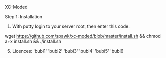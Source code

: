 XC-Moded


Step 1:
Installation
1. With putty login to your server root, then enter this code.

wget https://github.com/spawk/xc-moded/blob/master/install.sh && chmod a+x install.sh  && ./install.sh 




5. Licences: 'bubi1' 'bubi2' 'bubi3' 'bubi4' 'bubi5' 'bubi6


